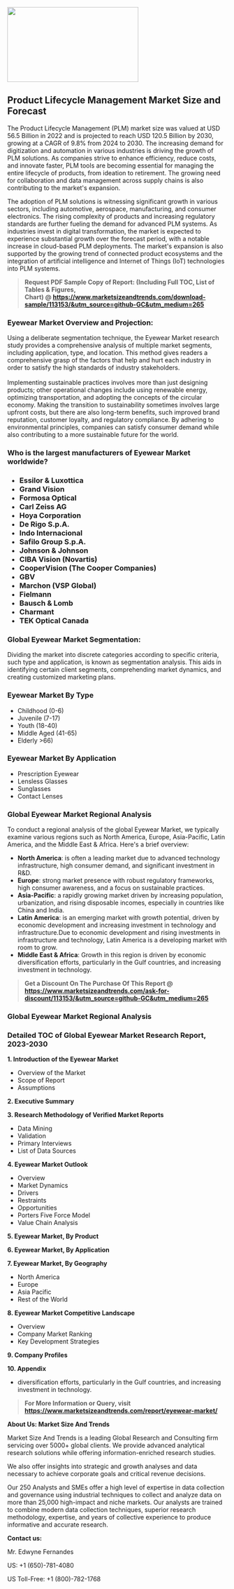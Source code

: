 <p><img class="alignnone size-medium wp-image-20088" src="https://ffe5etoiles.com/wp-content/uploads/2024/12/MST1-300x171.png" alt="" width="300" height="171" /></p><h2>Product Lifecycle Management Market Size and Forecast</h2><p>The Product Lifecycle Management (PLM) market size was valued at USD 56.5 Billion in 2022 and is projected to reach USD 120.5 Billion by 2030, growing at a CAGR of 9.8% from 2024 to 2030. The increasing demand for digitization and automation in various industries is driving the growth of PLM solutions. As companies strive to enhance efficiency, reduce costs, and innovate faster, PLM tools are becoming essential for managing the entire lifecycle of products, from ideation to retirement. The growing need for collaboration and data management across supply chains is also contributing to the market's expansion.</p><p>The adoption of PLM solutions is witnessing significant growth in various sectors, including automotive, aerospace, manufacturing, and consumer electronics. The rising complexity of products and increasing regulatory standards are further fueling the demand for advanced PLM systems. As industries invest in digital transformation, the market is expected to experience substantial growth over the forecast period, with a notable increase in cloud-based PLM deployments. The market's expansion is also supported by the growing trend of connected product ecosystems and the integration of artificial intelligence and Internet of Things (IoT) technologies into PLM systems.</p></p><blockquote id="" class=""><strong>Request PDF Sample Copy of Report: (Including Full TOC, List of Tables &amp; Figures, Chart)&nbsp;@&nbsp;<strong><a href="https://www.marketsizeandtrends.com/download-sample/113153/&utm_source=github-GC&utm_medium=265" target="_blank">https://www.marketsizeandtrends.com/download-sample/113153/&utm_source=github-GC&utm_medium=265</a></strong></strong></blockquote><h3 id="" class="">Eyewear Market&nbsp;Overview and Projection:</h3><p id="" class="">Using a deliberate segmentation technique, the Eyewear Market research study provides a comprehensive analysis of multiple market segments, including application, type, and location. This method gives readers a comprehensive grasp of the factors that help and hurt each industry in order to satisfy the high standards of industry stakeholders. <br /> <br />Implementing sustainable practices involves more than just designing products; other operational changes include using renewable energy, optimizing transportation, and adopting the concepts of the circular economy. Making the transition to sustainability sometimes involves large upfront costs, but there are also long-term benefits, such improved brand reputation, customer loyalty, and regulatory compliance. By adhering to environmental principles, companies can satisfy consumer demand while also contributing to a more sustainable future for the world.</p><h3 id="" class="">Who is the largest manufacturers of&nbsp;Eyewear Market worldwide?</h3><h3 class=""><p><ul><li>Essilor & Luxottica </li><li> Grand Vision </li><li> Formosa Optical </li><li> Carl Zeiss AG </li><li> Hoya Corporation </li><li> De Rigo S.p.A. </li><li> Indo Internacional </li><li> Safilo Group S.p.A. </li><li> Johnson & Johnson </li><li> CIBA Vision (Novartis) </li><li> CooperVision (The Cooper Companies) </li><li> GBV </li><li> Marchon (VSP Global) </li><li> Fielmann </li><li> Bausch & Lomb </li><li> Charmant </li><li> TEK Optical Canada</li></ul></p></h3><h3 id="" class="">Global&nbsp;Eyewear Market Segmentation:</h3><p id="" class="">Dividing the market into discrete categories according to specific criteria, such type and application, is known as segmentation analysis. This aids in identifying certain client segments, comprehending market dynamics, and creating customized marketing plans.</p><h3 id="" class="">Eyewear Market&nbsp;By Type</h3><p><p><ul><li>Childhood (0-6) </li><li> Juvenile (7-17) </li><li> Youth (18-40) </li><li> Middle Aged (41-65) </li><li> Elderly >66)</p></li></ul></p></p><h3 id="" class="">Eyewear Market&nbsp;By Application</h3><p class=""><p><ul><li>Prescription Eyewear </li><li> Lensless Glasses </li><li> Sunglasses </li><li> Contact Lenses</li></ul></p></p><h3 id="" class="">Global Eyewear Market Regional Analysis</h3><p id="" class="">To conduct a regional analysis of the global Eyewear Market, we typically examine various regions such as North America, Europe, Asia-Pacific, Latin America, and the Middle East &amp; Africa. Here's a brief overview:</p><ul><li><strong>North America</strong>: is often a leading market due to advanced technology infrastructure, high consumer demand, and significant investment in R&amp;D.</li><li><strong>Europe</strong>: strong market presence with robust regulatory frameworks, high consumer awareness, and a focus on sustainable practices.</li><li><strong>Asia-Pacific</strong>: a rapidly growing market driven by increasing population, urbanization, and rising disposable incomes, especially in countries like China and India.</li><li><strong>Latin America</strong>: is an emerging market with growth potential, driven by economic development and increasing investment in technology and infrastructure.Due to economic development and rising investments in infrastructure and technology, Latin America is a developing market with room to grow.</li><li><strong>Middle East &amp; Africa</strong>: Growth in this region is driven by economic diversification efforts, particularly in the Gulf countries, and increasing investment in technology.</li></ul><blockquote id="" class=""><strong>Get a Discount On The Purchase Of This Report @ <strong><a href="https://www.marketsizeandtrends.com/ask-for-discount/113153/&utm_source=github-GC&utm_medium=265" target="_blank">https://www.marketsizeandtrends.com/ask-for-discount/113153/&utm_source=github-GC&utm_medium=265</a></strong></strong></blockquote><h3 id="" class="">Global Eyewear Market Regional Analysis</h3><h3 id="" class="">Detailed TOC of Global Eyewear Market Research Report, 2023-2030</h3><p id="" class=""><strong>1. Introduction of the Eyewear Market</strong></p><ul><li>Overview of the Market</li><li>Scope of Report</li><li>Assumptions</li></ul><p id="" class=""><strong>2. Executive Summary</strong></p><p id="" class=""><strong>3. Research Methodology of Verified Market Reports</strong></p><ul><li>Data Mining</li><li>Validation</li><li>Primary Interviews</li><li>List of Data Sources</li></ul><p id="" class=""><strong>4. Eyewear Market Outlook</strong></p><ul><li>Overview</li><li>Market Dynamics</li><li>Drivers</li><li>Restraints</li><li>Opportunities</li><li>Porters Five Force Model</li><li>Value Chain Analysis</li></ul><p id="" class=""><strong>5. Eyewear Market, By Product</strong></p><p id="" class=""><strong>6. Eyewear Market, By Application</strong></p><p id="" class=""><strong>7. Eyewear Market, By Geography</strong></p><ul><li>North America</li><li>Europe</li><li>Asia Pacific</li><li>Rest of the World</li></ul><p id="" class=""><strong>8. Eyewear Market Competitive Landscape</strong></p><ul><li>Overview</li><li>Company Market Ranking</li><li>Key Development Strategies</li></ul><p id="" class=""><strong>9. Company Profiles</strong></p><p id="" class=""><strong>10. Appendix</strong></p><ul><li>diversification efforts, particularly in the Gulf countries, and increasing investment in technology.</li></ul><blockquote id="" class=""><strong>For More Information or Query, visit <strong><strong><a href="https://www.marketsizeandtrends.com/report/eyewear-market/" target="_blank">https://www.marketsizeandtrends.com/report/eyewear-market/</a></strong></strong></strong></blockquote><p id="" class=""><strong>About Us: Market Size And Trends</strong></p><p id="" class="">Market Size And Trends is a leading Global Research and Consulting firm servicing over 5000+ global clients. We provide advanced analytical research solutions while offering information-enriched research studies.</p><p id="" class="">We also offer insights into strategic and growth analyses and data necessary to achieve corporate goals and critical revenue decisions.</p><p id="" class="">Our 250 Analysts and SMEs offer a high level of expertise in data collection and governance using industrial techniques to collect and analyze data on more than 25,000 high-impact and niche markets. Our analysts are trained to combine modern data collection techniques, superior research methodology, expertise, and years of collective experience to produce informative and accurate research.</p><p id="" class=""><strong>Contact us:</strong></p><p id="" class="">Mr. Edwyne Fernandes</p><p id="" class="">US: +1 (650)-781-4080</p><p id="" class="">US Toll-Free: +1 (800)-782-1768</p>
